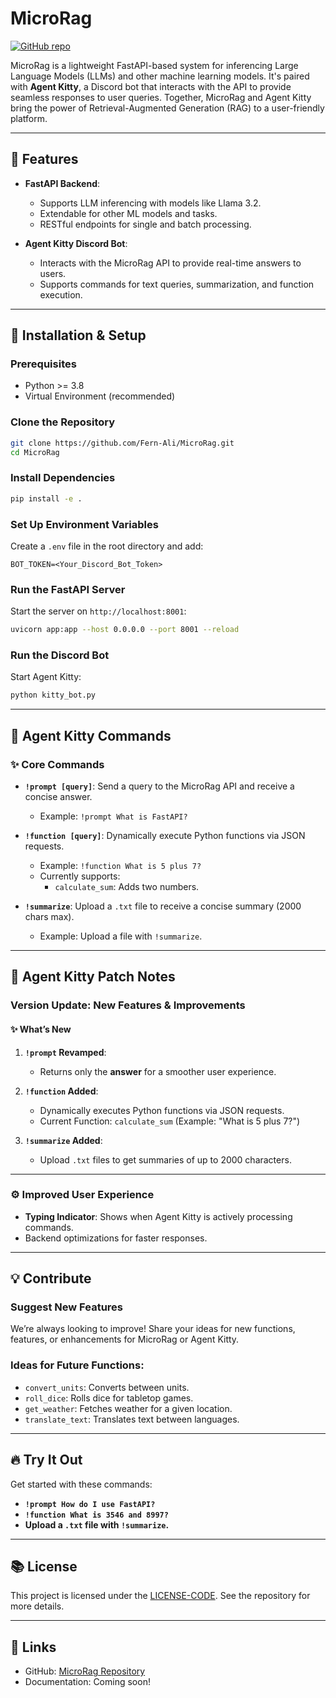 
# MicroRag

[![GitHub repo](https://img.shields.io/badge/GitHub-MicroRag-blue?style=flat-square&logo=github)](https://github.com/Fern-Ali/MicroRag)

MicroRag is a lightweight FastAPI-based system for inferencing Large Language Models (LLMs) and other machine learning models. It's paired with **Agent Kitty**, a Discord bot that interacts with the API to provide seamless responses to user queries. Together, MicroRag and Agent Kitty bring the power of Retrieval-Augmented Generation (RAG) to a user-friendly platform.

---

## :rocket: Features
- **FastAPI Backend**:
  - Supports LLM inferencing with models like Llama 3.2.
  - Extendable for other ML models and tasks.
  - RESTful endpoints for single and batch processing.

- **Agent Kitty Discord Bot**:
  - Interacts with the MicroRag API to provide real-time answers to users.
  - Supports commands for text queries, summarization, and function execution.

---

## :wrench: Installation & Setup

### Prerequisites
- Python >= 3.8
- Virtual Environment (recommended)

### Clone the Repository
```bash
git clone https://github.com/Fern-Ali/MicroRag.git
cd MicroRag
```

### Install Dependencies
```bash
pip install -e .
```

### Set Up Environment Variables
Create a `.env` file in the root directory and add:
```
BOT_TOKEN=<Your_Discord_Bot_Token>
```

### Run the FastAPI Server
Start the server on `http://localhost:8001`:
```bash
uvicorn app:app --host 0.0.0.0 --port 8001 --reload
```

### Run the Discord Bot
Start Agent Kitty:
```bash
python kitty_bot.py
```

---

## :speech_balloon: Agent Kitty Commands

### :sparkles: Core Commands
- **`!prompt [query]`**:
  Send a query to the MicroRag API and receive a concise answer.
  - Example: `!prompt What is FastAPI?`

- **`!function [query]`**:
  Dynamically execute Python functions via JSON requests.
  - Example: `!function What is 5 plus 7?`
  - Currently supports:
    - `calculate_sum`: Adds two numbers.

- **`!summarize`**:
  Upload a `.txt` file to receive a concise summary (2000 chars max).
  - Example: Upload a file with `!summarize`.

---

## :loudspeaker: Agent Kitty Patch Notes

### **Version Update: New Features & Improvements**

#### :sparkles: What’s New
1. **`!prompt` Revamped**:
   - Returns only the **answer** for a smoother user experience.

2. **`!function` Added**:
   - Dynamically executes Python functions via JSON requests.
   - Current Function: `calculate_sum` (Example: "What is 5 plus 7?")

3. **`!summarize` Added**:
   - Upload `.txt` files to get summaries of up to 2000 characters.

---

### :gear: Improved User Experience
- **Typing Indicator**: Shows when Agent Kitty is actively processing commands.
- Backend optimizations for faster responses.

---

## :bulb: Contribute
### Suggest New Features
We’re always looking to improve! Share your ideas for new functions, features, or enhancements for MicroRag or Agent Kitty.

### Ideas for Future Functions:
- `convert_units`: Converts between units.
- `roll_dice`: Rolls dice for tabletop games.
- `get_weather`: Fetches weather for a given location.
- `translate_text`: Translates text between languages.

---

## :fire: Try It Out
Get started with these commands:
- **`!prompt How do I use FastAPI?`**
- **`!function What is 3546 and 8997?`**
- **Upload a `.txt` file with `!summarize`.**

---

## :books: License
This project is licensed under the [LICENSE-CODE](LICENSE-CODE). See the repository for more details.

---

## :link: Links
- GitHub: [MicroRag Repository](https://github.com/Fern-Ali/MicroRag)
- Documentation: Coming soon!
```
